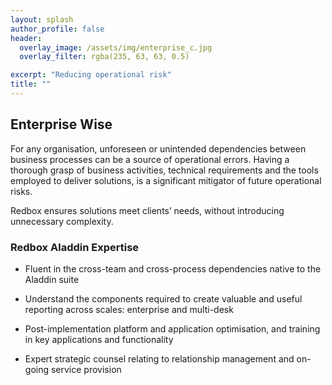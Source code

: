 ```yaml
---
layout: splash
author_profile: false
header:
  overlay_image: /assets/img/enterprise_c.jpg
  overlay_filter: rgba(235, 63, 63, 0.5)

excerpt: "Reducing operational risk"
title: ""
---
```


## Enterprise Wise

For any organisation, unforeseen or unintended dependencies between business processes can be a source of operational errors. Having a thorough grasp of business activities, technical requirements and the tools employed to deliver solutions, is a significant mitigator of future operational risks.

Redbox ensures solutions meet clients’ needs, without introducing unnecessary complexity.

### Redbox Aladdin Expertise

<section class="info_panels" id="info_panels">
  <ul>
    <li>
      <p>Fluent in the cross-team and cross-process dependencies native to the Aladdin suite
      </p>
    </li>
    <li>
      <p>Understand the components required to create valuable and useful reporting across scales: enterprise and multi-desk
      </p>
    </li>
    <li>
      <p>Post-implementation platform and application optimisation, and training in key applications and functionality
      </p>
    </li>
    <li>
      <p>Expert strategic counsel relating to relationship management and on-going service provision
      </p>
    </li>    
  </ul>
</section>